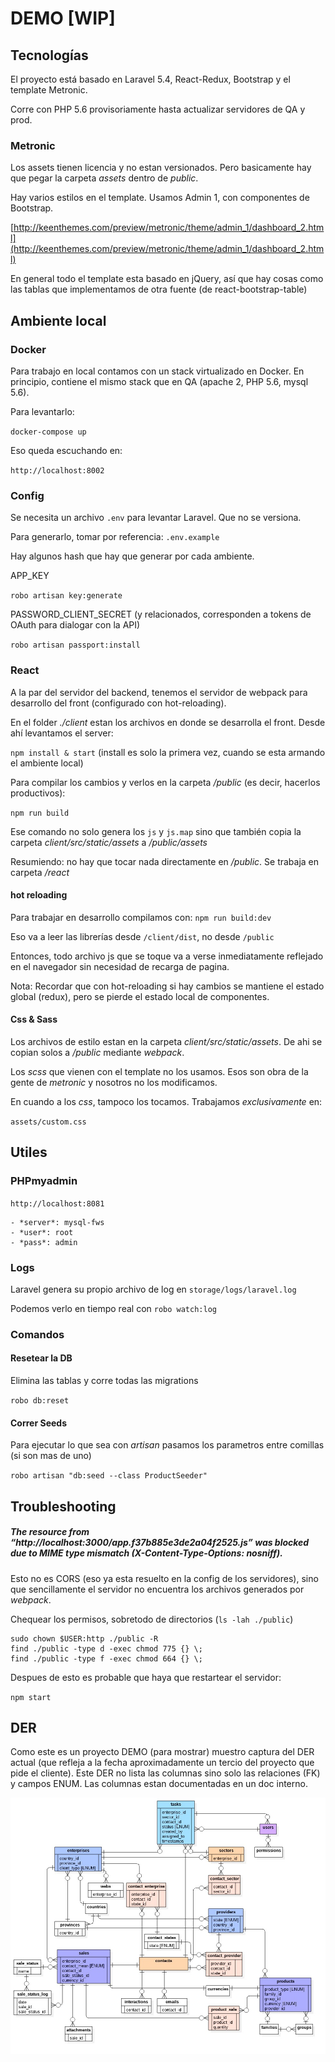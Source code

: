 # DEMO [WIP]

## Tecnologías

El proyecto está basado en Laravel 5.4, React-Redux, Bootstrap y el template Metronic.

Corre con PHP 5.6 provisoriamente hasta actualizar servidores de QA y prod. 

### Metronic

Los assets tienen licencia y no estan versionados. Pero basicamente hay que pegar la carpeta _assets_ dentro de _public_.

Hay varios estilos en el template. Usamos Admin 1, con componentes de Bootstrap.

[http://keenthemes.com/preview/metronic/theme/admin_1/dashboard_2.html](http://keenthemes.com/preview/metronic/theme/admin_1/dashboard_2.html) 

En general todo el template esta basado en jQuery, así que hay cosas como las tablas que implementamos de otra fuente (de react-bootstrap-table)

## Ambiente local

### Docker

Para trabajo en local contamos con un stack virtualizado en Docker. En principio, contiene el mismo stack que en QA (apache 2, PHP 5.6, mysql 5.6).  

Para levantarlo:

`docker-compose up`

Eso queda escuchando en:

`http://localhost:8002`

### Config

Se necesita un archivo `.env` para levantar Laravel. Que no se versiona.

Para generarlo, tomar por referencia: `.env.example`

Hay algunos hash que hay que generar por cada ambiente. 

APP_KEY

`robo artisan key:generate`

PASSWORD_CLIENT_SECRET (y relacionados, corresponden a tokens de OAuth para dialogar con la API)

`robo artisan passport:install`

### React

A la par del servidor del backend, tenemos el servidor de webpack para desarrollo del front (configurado con hot-reloading).

En el folder *./client* estan los archivos en donde se desarrolla el front. Desde ahí levantamos el server:

`npm install & start` (install es solo la primera vez, cuando se esta armando el ambiente local)

Para compilar los cambios y verlos en la carpeta */public* (es decir, hacerlos productivos):

`npm run build`

Ese comando no solo genera los `js` y `js.map` sino que también copia la carpeta _client/src/static/assets_ a _/public/assets_

Resumiendo: no hay que tocar nada directamente en _/public_. Se trabaja en carpeta _/react_

#### hot reloading

Para trabajar en desarrollo compilamos con: 
`npm run build:dev`

Eso va a leer las librerías desde `/client/dist`, no desde `/public`

Entonces, todo archivo js que se toque va a verse inmediatamente reflejado en el navegador sin necesidad de recarga de pagina. 

Nota: Recordar que con hot-reloading si hay cambios se mantiene el estado global (redux), pero se pierde el estado local de componentes.  

#### Css & Sass

Los archivos de estilo estan en la carpeta _client/src/static/assets_. De ahi se copian solos a _/public_ mediante *webpack*.

Los _scss_ que vienen con el template no los usamos. Esos son obra de la gente de _metronic_ y nosotros no los modificamos.

En cuando a los *css*, tampoco los tocamos. Trabajamos _exclusivamente_ en:

`assets/custom.css`

## Utiles

### PHPmyadmin

`http://localhost:8081`

    - *server*: mysql-fws
    - *user*: root
    - *pass*: admin

### Logs

Laravel genera su propio archivo de log en `storage/logs/laravel.log`

Podemos verlo en tiempo real con `robo watch:log`

### Comandos 

#### Resetear la DB

Elimina las tablas y corre todas las migrations

`robo db:reset`

#### Correr Seeds 

Para ejecutar lo que sea con _artisan_ pasamos los parametros entre comillas (si son mas de uno)

`robo artisan "db:seed --class ProductSeeder"`

## Troubleshooting

##### The resource from “http://localhost:3000/app.f37b885e3de2a04f2525.js” was blocked due to MIME type mismatch (X-Content-Type-Options: nosniff).

Esto no es CORS (eso ya esta resuelto en la config de los servidores), sino que sencillamente el servidor no encuentra los archivos generados por _webpack_.

Chequear los permisos, sobretodo de directorios (`ls -lah ./public`)

```
sudo chown $USER:http ./public -R
find ./public -type d -exec chmod 775 {} \;
find ./public -type f -exec chmod 664 {} \;
```

Despues de esto es probable que haya que restartear el servidor:

`npm start`

## DER

Como este es un proyecto DEMO (para mostrar) muestro captura del DER actual (que refleja a la fecha aproximadamente un tercio del proyecto que pide el cliente). Este DER no lista las columnas sino solo las relaciones (FK) y campos ENUM. Las columnas estan documentadas en un doc interno. 

![DER](./DER.jpg) 



